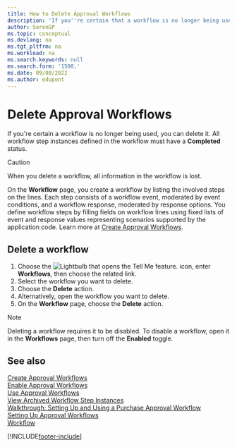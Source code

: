 ```yaml
---
title: How to Delete Approval Workflows
description: 'If you''re certain that a workflow is no longer being used, you can delete it. All workflow step instances defined in the workflow must be status **Completed**.'
author: SorenGP
ms.topic: conceptual
ms.devlang: na
ms.tgt_pltfrm: na
ms.workload: na
ms.search.keywords: null
ms.search.form: '1500,'
ms.date: 09/08/2022
ms.author: edupont
---
```

# <a name="delete-approval-workflows"></a>Delete Approval Workflows

If you're certain a workflow is no longer being used, you can delete it. All workflow step instances defined in the workflow must have a **Completed** status.

> [!CAUTION]
> When you delete a workflow, all information in the workflow is lost.

On the **Workflow** page, you create a workflow by listing the involved steps on the lines. Each step consists of a workflow event, moderated by event conditions, and a workflow response, moderated by response options. You define workflow steps by filling fields on workflow lines using fixed lists of event and response values representing scenarios supported by the application code. Learn more at [Create Approval Workflows](across-how-to-create-workflows.md).

## <a name="delete-a-workflow"></a>Delete a workflow

1. Choose the ![Lightbulb that opens the Tell Me feature.](media/ui-search/search_small.png "Tell me what you want to do") icon, enter **Workflows**, then choose the related link.
2. Select the workflow you want to delete.
3. Choose the **Delete** action.
4. Alternatively, open the workflow you want to delete.
5. On the **Workflow** page, choose the **Delete** action.

> [!NOTE]
> Deleting a workflow requires it to be disabled. To disable a workflow, open it in the **Workflows** page, then turn off the **Enabled** toggle.

## <a name="see-also"></a>See also

[Create Approval Workflows](across-how-to-create-workflows.md)  
[Enable Approval Workflows](across-how-to-enable-workflows.md)  
[Use Approval Workflows](across-use-workflows.md)  
[View Archived Workflow Step Instances](across-how-to-view-archived-workflow-step-instances.md)  
[Walkthrough: Setting Up and Using a Purchase Approval Workflow](walkthrough-setting-up-and-using-a-purchase-approval-workflow.md)  
[Setting Up Approval Workflows](across-set-up-workflows.md)  
[Workflow](across-workflow.md)  

[!INCLUDE[footer-include](includes/footer-banner.md)]
